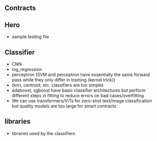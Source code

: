 ## Contracts 

## Hero
- sample testing file

## Classifier
- CNN
- log_regression
- perceptron (SVM and perceptron have essentially the same forward pass while they only differ in training (kernel trick)) 
- (knn, centroid, etc. classifiers are too simple)
- adaboost, xgboost have basic classifier architectures but perform different steps in fitting to reduce errors on bad cases/overfitting
- We can use transformers/ViTs for zero-shot text/image classification but quality models are too large for smart contracts

## libraries
- libraries used by the classifiers 


